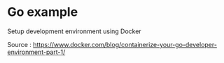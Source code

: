 # Go example

Setup development environment using Docker

Source : https://www.docker.com/blog/containerize-your-go-developer-environment-part-1/